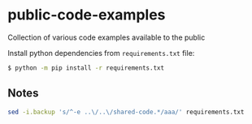 # public-code-examples
Collection of various code examples available to the public

Install python dependencies from `requirements.txt` file:

```bash
$ python -m pip install -r requirements.txt 
```

## Notes

```bash
sed -i.backup 's/^-e ..\/..\/shared-code.*/aaa/' requirements.txt
```